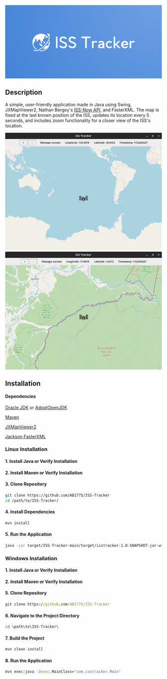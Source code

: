<img src="src/main/resources/logo.png">

## Description
A simple, user-friendly application made in Java using Swing, JXMapViewer2, Nathan Bergey's [ISS-Now API](http://open-notify.org/), and FasterXML. The map is fixed at the last known position of the ISS, updates its location every 5 seconds, and includes zoom functionality for a closer view of the ISS's location. 




<img src="src/main/resources/screenshot1.png">
<img src="src/main/resources/screenshot2.png">

## Installation

#### Dependencies
[Oracle JDK](https://www.oracle.com/java/technologies/downloads/) or [AdoptOpenJDK](https://adoptium.net/)

[Maven](https://maven.apache.org/)

[JXMapViewer2](https://github.com/msteiger/jxmapviewer2)

[Jackson FasterXML](https://github.com/FasterXML/jackson)

### Linux Installation

#### 1. Install Java or Verify Installation

#### 2. Install Maven or Verify Installation

#### 3. Clone Repository
```bash
git clone https://github.com/AB1775/ISS-Tracker
cd /path/to/ISS-Tracker/
```
#### 4. Install Dependencies
```bash
mvn install
```

#### 5. Run the Application
```bash
java -jar target/ISS-Tracker-main/target/isstracker-1.0-SNAPSHOT-jar-with-dependencies.jar
```

### Windows Installation
#### 1. Install Java or Verify Installation
#### 2. Install Maven or Verify Installation

#### 5. Clone Repository
```cmd
git clone https://github.com/AB1775/ISS-Tracker
```
#### 6. Navigate to the Project Directory
```cmd
cd \path\to\ISS-Tracker\
```
#### 7. Build the Project
```cmd
mvn clean install
```
#### 8. Run the Application
```cmd
mvn exec:java -Dexec.MainClass="com.isstracker.Main"
```
